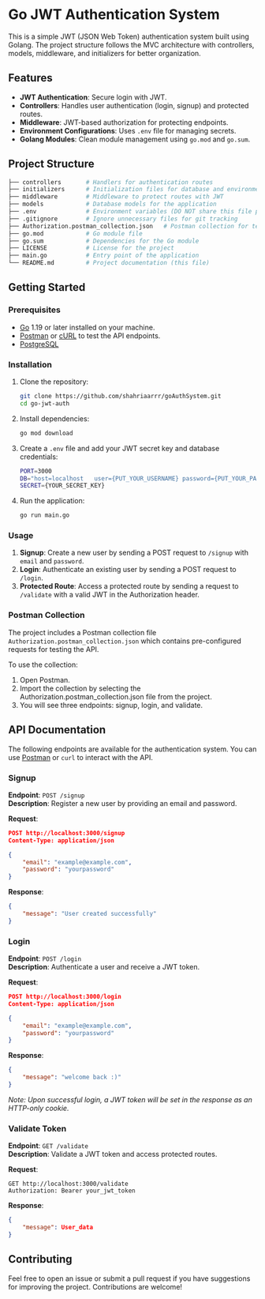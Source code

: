 # Go JWT Authentication System

This is a simple JWT (JSON Web Token) authentication system built using Golang. The project structure follows the MVC architecture with controllers, models, middleware, and initializers for better organization.

## Features

- **JWT Authentication**: Secure login with JWT.
- **Controllers**: Handles user authentication (login, signup) and protected routes.
- **Middleware**: JWT-based authorization for protecting endpoints.
- **Environment Configurations**: Uses `.env` file for managing secrets.
- **Golang Modules**: Clean module management using `go.mod` and `go.sum`.

## Project Structure

```bash
├── controllers       # Handlers for authentication routes
├── initializers      # Initialization files for database and environment variables
├── middleware        # Middleware to protect routes with JWT
├── models            # Database models for the application
├── .env              # Environment variables (DO NOT share this file publicly)
├── .gitignore        # Ignore unnecessary files for git tracking
├── Authorization.postman_collection.json   # Postman collection for testing API
├── go.mod            # Go module file
├── go.sum            # Dependencies for the Go module
├── LICENSE           # License for the project
├── main.go           # Entry point of the application
└── README.md         # Project documentation (this file)
```

## Getting Started

### Prerequisites

- [Go](https://golang.org/doc/install) 1.19 or later installed on your machine.
- [Postman](https://www.postman.com/) or [cURL](https://curl.se/) to test the API endpoints.
- [PostgreSQL](https://www.postgresql.org/)

### Installation

1. Clone the repository:
   ```bash
   git clone https://github.com/shahriaarrr/goAuthSystem.git
   cd go-jwt-auth
   ```

2. Install dependencies:
   ```bash
   go mod download
   ```

3. Create a `.env` file and add your JWT secret key and database credentials:
   ```bash
   PORT=3000
   DB="host=localhost	user={PUT_YOUR_USERNAME} password={PUT_YOUR_PASSWORD} dbname={PUT_YOUR_DB_NAME} port=5432 sslmode=disable"
   SECRET={YOUR_SECRET_KEY}
   ```

4. Run the application:
   ```bash
   go run main.go
   ```

### Usage

1. **Signup**: Create a new user by sending a POST request to `/signup` with `email` and `password`.
2. **Login**: Authenticate an existing user by sending a POST request to `/login`.
3. **Protected Route**: Access a protected route by sending a request to `/validate` with a valid JWT in the Authorization header.

### Postman Collection

The project includes a Postman collection file `Authorization.postman_collection.json` which contains pre-configured requests for testing the API.

To use the collection:

1. Open Postman.
2. Import the collection by selecting the Authorization.postman_collection.json file from the project.
3. You will see three endpoints: signup, login, and validate.

## API Documentation

The following endpoints are available for the authentication system. You can use [Postman](https://www.postman.com/) or `curl` to interact with the API.

### Signup

**Endpoint**: `POST /signup`  
**Description**: Register a new user by providing an email and password.

**Request**:
```json
POST http://localhost:3000/signup
Content-Type: application/json

{
    "email": "example@example.com",
    "password": "yourpassword"
}
```

**Response**:
```json
{
    "message": "User created successfully"
}
```

### Login

**Endpoint**: `POST /login`  
**Description**: Authenticate a user and receive a JWT token.

**Request**:
```json
POST http://localhost:3000/login
Content-Type: application/json

{
    "email": "example@example.com",
    "password": "yourpassword"
}
```

**Response**:
```json
{
    "message": "welcome back :)"
}
```
*Note: Upon successful login, a JWT token will be set in the response as an HTTP-only cookie.*

### Validate Token

**Endpoint**: `GET /validate`  
**Description**: Validate a JWT token and access protected routes.

**Request**:
```http
GET http://localhost:3000/validate
Authorization: Bearer your_jwt_token
```

**Response**:
```json
{
    "message": User_data
}
```

## Contributing

Feel free to open an issue or submit a pull request if you have suggestions for improving the project. Contributions are welcome!
